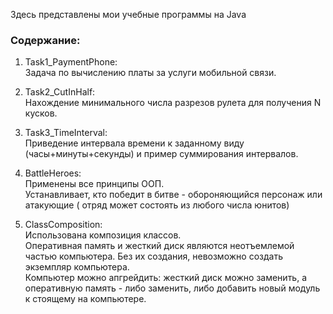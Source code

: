 Здесь представлены мои учебные программы на Java
### Содержание:
1) Task1_PaymentPhone:<br>
   Задача по вычислению платы за услуги мобильной связи.

2) Task2_CutInHalf:<br>
   Нахождение минимального числа разрезов рулета для получения N кусков.

3) Task3_TimeInterval:<br>
   Приведение интервала времени к заданному виду (часы+минуты+секунды) и пример суммирования интервалов.
   
4) BattleHeroes:<br>
   Применены все принципы ООП.<br>
   Устанавливает, кто победит в битве - обороняющийся персонаж или атакующие ( отряд может состоять из любого числа юнитов)
   
 5) ClassComposition:<br>
    Использована композиция классов.<br>
    Оперативная память и жесткий диск являются неотъемлемой частью компьютера. Без их создания, невозможно создать экземпляр компьютера.<br>
    Компьютер можно апгрейдить: жесткий диск можно заменить, а оперативную память - либо заменить, либо добавить новый модуль к стоящему на компьютере.
